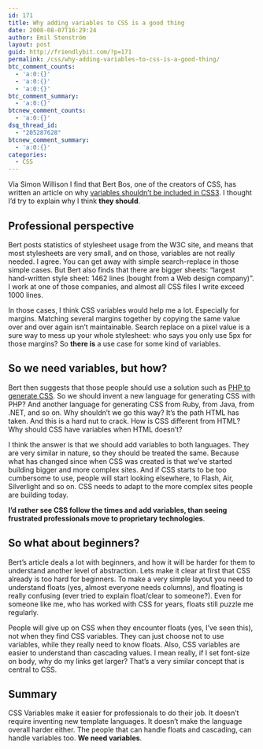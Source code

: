 ```yaml
---
id: 171
title: Why adding variables to CSS is a good thing
date: 2008-08-07T16:29:24
author: Emil Stenström
layout: post
guid: http://friendlybit.com/?p=171
permalink: /css/why-adding-variables-to-css-is-a-good-thing/
btc_comment_counts:
  - 'a:0:{}'
  - 'a:0:{}'
  - 'a:0:{}'
btc_comment_summary:
  - 'a:0:{}'
btcnew_comment_counts:
  - 'a:0:{}'
dsq_thread_id:
  - "205287628"
btcnew_comment_summary:
  - 'a:0:{}'
categories:
  - CSS
---
```

Via Simon Willison I find that Bert Bos, one of the creators of CSS, has written an article on why [variables shouldn&#8217;t be included in CSS3](http://www.w3.org/People/Bos/CSS-variables). I thought I&#8217;d try to explain why I think **they should**.

## Professional perspective

Bert posts statistics of stylesheet usage from the W3C site, and means that most stylesheets are very small, and on those, variables are not really needed. I agree. You can get away with simple search-replace in those simple cases. But Bert also finds that there are bigger sheets: &#8220;largest hand-written style sheet: 1462 lines (bought from a Web design company)&#8221;. I work at one of those companies, and almost all CSS files I write exceed 1000 lines.

In those cases, I think CSS variables would help me a lot. Especially for margins. Matching several margins together by copying the same value over and over again isn&#8217;t maintainable. Search replace on a pixel value is a sure way to mess up your whole stylesheet: who says you only use 5px for those margins? So **there is** a use case for some kind of variables.

## So we need variables, but how?

Bert then suggests that those people should use a solution such as [PHP to generate CSS](http://interfacelab.com/variables-in-css-via-php/). So we should invent a new language for generating CSS with PHP? And another language for generating CSS from Ruby, from Java, from .NET, and so on. Why shouldn&#8217;t we go this way? It&#8217;s the path HTML has taken. And this is a hard nut to crack. How is CSS different from HTML? Why should CSS have variables when HTML doesn&#8217;t?

I think the answer is that we should add variables to both languages. They are very similar in nature, so they should be treated the same. Because what has changed since when CSS was created is that we&#8217;ve started building bigger and more complex sites. And if CSS starts to be too cumbersome to use, people will start looking elsewhere, to Flash, Air, Silverlight and so on. CSS needs to adapt to the more complex sites people are building today.

**I&#8217;d rather see CSS follow the times and add variables, than seeing frustrated professionals move to proprietary technologies**.

## So what about beginners?

Bert&#8217;s article deals a lot with beginners, and how it will be harder for them to understand another level of abstraction. Lets make it clear at first that CSS already is too hard for beginners. To make a very simple layout you need to understand floats (yes, almost everyone needs columns), and floating is really confusing (ever tried to explain float/clear to someone?). Even for someone like me, who has worked with CSS for years, floats still puzzle me regularly.

People will give up on CSS when they encounter floats (yes, I&#8217;ve seen this), not when they find CSS variables. They can just choose not to use variables, while they really need to know floats. Also, CSS variables are easier to understand than cascading values. I mean really, if I set font-size on body, why do my links get larger? That&#8217;s a very similar concept that is central to CSS.

## Summary

CSS Variables make it easier for professionals to do their job. It doesn&#8217;t require inventing new template languages. It doesn&#8217;t make the language overall harder either. The people that can handle floats and cascading, can handle variables too. **We need variables**.
